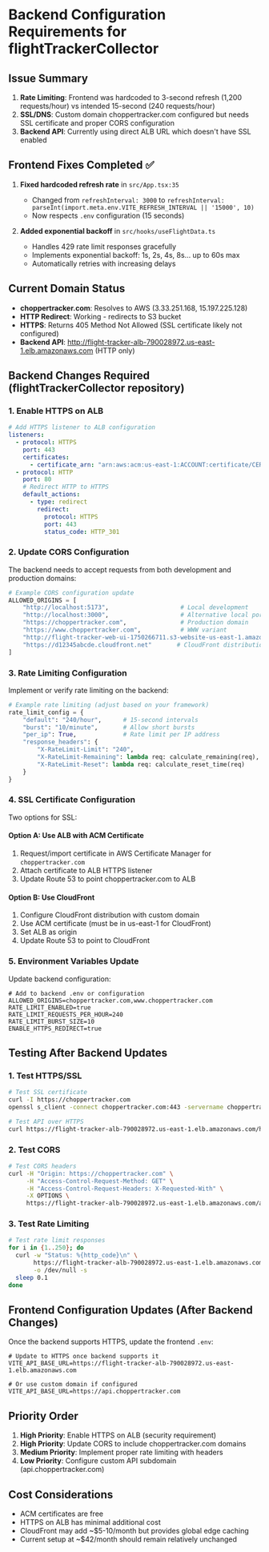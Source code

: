 # Backend Configuration Requirements for flightTrackerCollector

## Issue Summary
1. **Rate Limiting**: Frontend was hardcoded to 3-second refresh (1,200 requests/hour) vs intended 15-second (240 requests/hour)
2. **SSL/DNS**: Custom domain choppertracker.com configured but needs SSL certificate and proper CORS configuration
3. **Backend API**: Currently using direct ALB URL which doesn't have SSL enabled

## Frontend Fixes Completed ✅
1. **Fixed hardcoded refresh rate** in `src/App.tsx:35`
   - Changed from `refreshInterval: 3000` to `refreshInterval: parseInt(import.meta.env.VITE_REFRESH_INTERVAL || '15000', 10)`
   - Now respects `.env` configuration (15 seconds)
   
2. **Added exponential backoff** in `src/hooks/useFlightData.ts`
   - Handles 429 rate limit responses gracefully
   - Implements exponential backoff: 1s, 2s, 4s, 8s... up to 60s max
   - Automatically retries with increasing delays

## Current Domain Status
- **choppertracker.com**: Resolves to AWS (3.33.251.168, 15.197.225.128)
- **HTTP Redirect**: Working - redirects to S3 bucket
- **HTTPS**: Returns 405 Method Not Allowed (SSL certificate likely not configured)
- **Backend API**: http://flight-tracker-alb-790028972.us-east-1.elb.amazonaws.com (HTTP only)

## Backend Changes Required (flightTrackerCollector repository)

### 1. Enable HTTPS on ALB
```yaml
# Add HTTPS listener to ALB configuration
listeners:
  - protocol: HTTPS
    port: 443
    certificates:
      - certificate_arn: "arn:aws:acm:us-east-1:ACCOUNT:certificate/CERT-ID"
  - protocol: HTTP
    port: 80
    # Redirect HTTP to HTTPS
    default_actions:
      - type: redirect
        redirect:
          protocol: HTTPS
          port: 443
          status_code: HTTP_301
```

### 2. Update CORS Configuration
The backend needs to accept requests from both development and production domains:

```python
# Example CORS configuration update
ALLOWED_ORIGINS = [
    "http://localhost:5173",                    # Local development
    "http://localhost:3000",                    # Alternative local port
    "https://choppertracker.com",               # Production domain
    "https://www.choppertracker.com",           # WWW variant
    "http://flight-tracker-web-ui-1750266711.s3-website-us-east-1.amazonaws.com",  # S3 direct
    "https://d12345abcde.cloudfront.net"       # CloudFront distribution
]
```

### 3. Rate Limiting Configuration
Implement or verify rate limiting on the backend:

```python
# Example rate limiting (adjust based on your framework)
rate_limit_config = {
    "default": "240/hour",      # 15-second intervals
    "burst": "10/minute",       # Allow short bursts
    "per_ip": True,             # Rate limit per IP address
    "response_headers": {
        "X-RateLimit-Limit": "240",
        "X-RateLimit-Remaining": lambda req: calculate_remaining(req),
        "X-RateLimit-Reset": lambda req: calculate_reset_time(req)
    }
}
```

### 4. SSL Certificate Configuration
Two options for SSL:

#### Option A: Use ALB with ACM Certificate
1. Request/import certificate in AWS Certificate Manager for `choppertracker.com`
2. Attach certificate to ALB HTTPS listener
3. Update Route 53 to point choppertracker.com to ALB

#### Option B: Use CloudFront
1. Configure CloudFront distribution with custom domain
2. Use ACM certificate (must be in us-east-1 for CloudFront)
3. Set ALB as origin
4. Update Route 53 to point to CloudFront

### 5. Environment Variables Update
Update backend configuration:

```env
# Add to backend .env or configuration
ALLOWED_ORIGINS=choppertracker.com,www.choppertracker.com
RATE_LIMIT_ENABLED=true
RATE_LIMIT_REQUESTS_PER_HOUR=240
RATE_LIMIT_BURST_SIZE=10
ENABLE_HTTPS_REDIRECT=true
```

## Testing After Backend Updates

### 1. Test HTTPS/SSL
```bash
# Test SSL certificate
curl -I https://choppertracker.com
openssl s_client -connect choppertracker.com:443 -servername choppertracker.com

# Test API over HTTPS
curl https://flight-tracker-alb-790028972.us-east-1.elb.amazonaws.com/health
```

### 2. Test CORS
```bash
# Test CORS headers
curl -H "Origin: https://choppertracker.com" \
     -H "Access-Control-Request-Method: GET" \
     -H "Access-Control-Request-Headers: X-Requested-With" \
     -X OPTIONS \
     https://flight-tracker-alb-790028972.us-east-1.elb.amazonaws.com/api/v1/etex/flights
```

### 3. Test Rate Limiting
```bash
# Test rate limit responses
for i in {1..250}; do
  curl -w "Status: %{http_code}\n" \
       https://flight-tracker-alb-790028972.us-east-1.elb.amazonaws.com/api/v1/etex/flights \
       -o /dev/null -s
  sleep 0.1
done
```

## Frontend Configuration Updates (After Backend Changes)

Once the backend supports HTTPS, update the frontend `.env`:

```env
# Update to HTTPS once backend supports it
VITE_API_BASE_URL=https://flight-tracker-alb-790028972.us-east-1.elb.amazonaws.com

# Or use custom domain if configured
VITE_API_BASE_URL=https://api.choppertracker.com
```

## Priority Order
1. **High Priority**: Enable HTTPS on ALB (security requirement)
2. **High Priority**: Update CORS to include choppertracker.com domains
3. **Medium Priority**: Implement proper rate limiting with headers
4. **Low Priority**: Configure custom API subdomain (api.choppertracker.com)

## Cost Considerations
- ACM certificates are free
- HTTPS on ALB has minimal additional cost
- CloudFront may add ~$5-10/month but provides global edge caching
- Current setup at ~$42/month should remain relatively unchanged